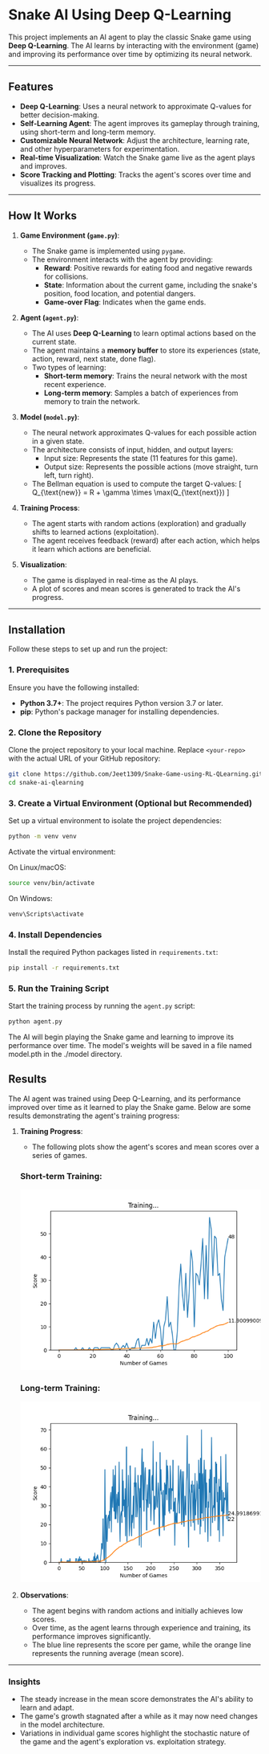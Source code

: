 # Snake AI Using Deep Q-Learning

This project implements an AI agent to play the classic Snake game using **Deep Q-Learning**. The AI learns by interacting with the environment (game) and improving its performance over time by optimizing its neural network.

---

## Features

- **Deep Q-Learning**: Uses a neural network to approximate Q-values for better decision-making.
- **Self-Learning Agent**: The agent improves its gameplay through training, using short-term and long-term memory.
- **Customizable Neural Network**: Adjust the architecture, learning rate, and other hyperparameters for experimentation.
- **Real-time Visualization**: Watch the Snake game live as the agent plays and improves.
- **Score Tracking and Plotting**: Tracks the agent's scores over time and visualizes its progress.

---

## How It Works

1. **Game Environment (`game.py`)**:
   - The Snake game is implemented using `pygame`.
   - The environment interacts with the agent by providing:
     - **Reward**: Positive rewards for eating food and negative rewards for collisions.
     - **State**: Information about the current game, including the snake's position, food location, and potential dangers.
     - **Game-over Flag**: Indicates when the game ends.

2. **Agent (`agent.py`)**:
   - The AI uses **Deep Q-Learning** to learn optimal actions based on the current state.
   - The agent maintains a **memory buffer** to store its experiences (state, action, reward, next state, done flag).
   - Two types of learning:
     - **Short-term memory**: Trains the neural network with the most recent experience.
     - **Long-term memory**: Samples a batch of experiences from memory to train the network.

3. **Model (`model.py`)**:
   - The neural network approximates Q-values for each possible action in a given state.
   - The architecture consists of input, hidden, and output layers:
     - Input size: Represents the state (11 features for this game).
     - Output size: Represents the possible actions (move straight, turn left, turn right).
   - The Bellman equation is used to compute the target Q-values:
     \[
     Q_{\text{new}} = R + \gamma \times \max(Q_{\text{next}})
     \]

4. **Training Process**:
   - The agent starts with random actions (exploration) and gradually shifts to learned actions (exploitation).
   - The agent receives feedback (reward) after each action, which helps it learn which actions are beneficial.

5. **Visualization**:
   - The game is displayed in real-time as the AI plays.
   - A plot of scores and mean scores is generated to track the AI's progress.

---

## Installation

Follow these steps to set up and run the project:

### 1. Prerequisites

Ensure you have the following installed:
- **Python 3.7+**: The project requires Python version 3.7 or later.
- **pip**: Python's package manager for installing dependencies.

### 2. Clone the Repository

Clone the project repository to your local machine. Replace `<your-repo>` with the actual URL of your GitHub repository:
```bash
git clone https://github.com/Jeet1309/Snake-Game-using-RL-QLearning.git
cd snake-ai-qlearning
```
### 3. Create a Virtual Environment (Optional but Recommended)

Set up a virtual environment to isolate the project dependencies:
```bash
python -m venv venv
```
Activate the virtual environment:

On Linux/macOS:
```bash
source venv/bin/activate
```
On Windows:
```bash
venv\Scripts\activate
```
### 4. Install Dependencies

Install the required Python packages listed in `requirements.txt`:
```bash
pip install -r requirements.txt
```
### 5. Run the Training Script
Start the training process by running the `agent.py` script:

```bash
python agent.py
```
The AI will begin playing the Snake game and learning to improve its performance over time.
The model's weights will be saved in a file named model.pth in the ./model directory.
## Results

The AI agent was trained using Deep Q-Learning, and its performance improved over time as it learned to play the Snake game. Below are some results demonstrating the agent's training progress:

1. **Training Progress**:
   - The following plots show the agent's scores and mean scores over a series of games.

   ### Short-term Training:
   ![Short-term Training Results](Figure_1.png)

   ### Long-term Training:
   ![Long-term Training Results](Figure_longterm.png)

2. **Observations**:
   - The agent begins with random actions and initially achieves low scores.
   - Over time, as the agent learns through experience and training, its performance improves significantly.
   - The blue line represents the score per game, while the orange line represents the running average (mean score).

---

### Insights
- The steady increase in the mean score demonstrates the AI's ability to learn and adapt.
- The game's growth stagnated after a while as it may now need changes in the model architecture.
- Variations in individual game scores highlight the stochastic nature of the game and the agent's exploration vs. exploitation strategy.

